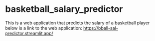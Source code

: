 # basketball_salary_predictor
This is a web application that predicts the salary of a basketball player 
below is a link to the web application: 
https://bball-sal-predictor.streamlit.app/
